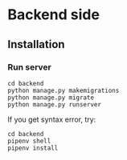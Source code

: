# Backend side

## Installation

### Run server

```
cd backend
python manage.py makemigrations
python manage.py migrate
python manage.py runserver
```

If you get syntax error, try:

```
cd backend
pipenv shell
pipenv install
```
